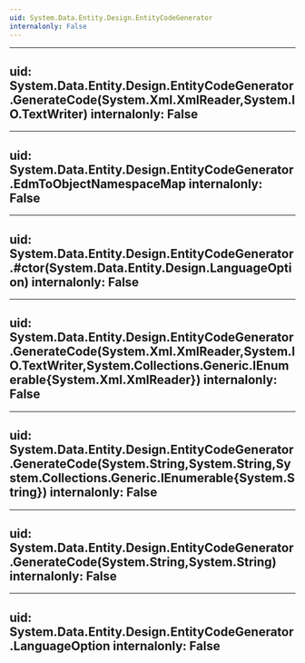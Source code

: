```yaml
---
uid: System.Data.Entity.Design.EntityCodeGenerator
internalonly: False
---
```


---
uid: System.Data.Entity.Design.EntityCodeGenerator.GenerateCode(System.Xml.XmlReader,System.IO.TextWriter)
internalonly: False
---

---
uid: System.Data.Entity.Design.EntityCodeGenerator.EdmToObjectNamespaceMap
internalonly: False
---

---
uid: System.Data.Entity.Design.EntityCodeGenerator.#ctor(System.Data.Entity.Design.LanguageOption)
internalonly: False
---

---
uid: System.Data.Entity.Design.EntityCodeGenerator.GenerateCode(System.Xml.XmlReader,System.IO.TextWriter,System.Collections.Generic.IEnumerable{System.Xml.XmlReader})
internalonly: False
---

---
uid: System.Data.Entity.Design.EntityCodeGenerator.GenerateCode(System.String,System.String,System.Collections.Generic.IEnumerable{System.String})
internalonly: False
---

---
uid: System.Data.Entity.Design.EntityCodeGenerator.GenerateCode(System.String,System.String)
internalonly: False
---

---
uid: System.Data.Entity.Design.EntityCodeGenerator.LanguageOption
internalonly: False
---
